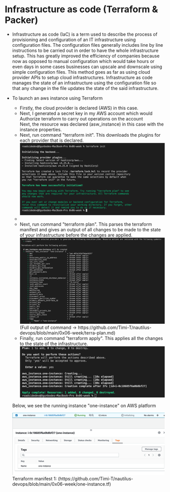 <h1>Infrastructure as code (Terraform & Packer)</h1>
<ul>
  <li>
    <p>
      Infrastructure as code (IaC) is a term used to describe the process of provisioning and configuration of an IT infrastructure using configuration files.
      The configuration files generally includes line by line instructions to be carried out in order to have the whole infrastructure setup.
      This has greatly improved the efficiency of companies because now as opposed to manual configuration which would take hours or even days in some cases businesses can upscale and downscale using simple configuration files. This method goes as far as using cloud provider APIs to setup cloud infrastructures.
      Infrastructure as code manages the state of an infrastructure using the configuration file so that any change in the file updates the state of the said infrastructure.
    </p>
  </li>
  <li>
    <p>To launch an aws instance using Terraform</p>
    <ul>
      <li>Firstly, the cloud provider is declared (AWS) in this case.</li>
      <li>
        Next, I generated a secret key in my AWS account which would Authorize terraform to carry out operations on the account
      </li>
        Next, the resource was declared (asw_instance) in this case with the instance properties.
      <li>
        Next, run command "terraform init". This downloads the plugins for each provider that is declared.
        <img src="terra-init.png" />
      <li>
      <li>
        Next, run command "terraform plan". This parses the terraform manifest and gives an output of all changes to be made to the state of your infrastructure before the changes are applied.
        <img src="terra-plan.png" />
        (Full output of command -> https://github.com/Timi-T/nautilus-devops/blob/main/0x06-week/terra-plan.md)
      </li>
      <li>
        Finally, run command "terraform apply". This applies all the changes to the state of the infrastructure.
        <img src="terra-apply.png" />
      </li>
    </ul>
    <p>Below, we see the running instance "one-instance" on AWS platform</p>
    <img src="running-instance.png" />
    Terraform manifest 1: (https://github.com/Timi-T/nautilus-devops/blob/main/0x06-week/one-instance.tf)
  </li>
</ul>
